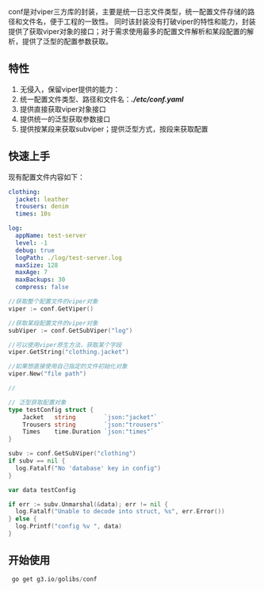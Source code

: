 conf是对viper三方库的封装，主要是统一日志文件类型，统一配置文件存储的路径和文件名，便于工程的一致性。
同时该封装没有打破viper的特性和能力，封装提供了获取viper对象的接口；对于需求使用最多的配置文件解析和某段配置的解析，提供了泛型的配置参数获取。


## 特性

1. 无侵入，保留viper提供的能力：
2. 统一配置文件类型、路径和文件名：***./etc/conf.yaml***
3. 提供直接获取viper对象接口
4. 提供统一的泛型获取参数接口
5. 提供按某段来获取subviper；提供泛型方式，按段来获取配置

## 快速上手

现有配置文件内容如下：
```yaml
clothing:
  jacket: leather
  trousers: denim
  times: 10s

log:
  appName: test-server
  level: -1
  debug: true
  logPath: ./log/test-server.log
  maxSize: 128
  maxAge: 7
  maxBackups: 30
  compress: false
```

```go
//获取整个配置文件的viper对象
viper := conf.GetViper()

//获取某段配置文件的viper对象
subViper := conf.GetSubViper("log")

//可以使用viper原生方法，获取某个字段
viper.GetString("clothing.jacket")

//如果想直接使用自己指定的文件初始化对象
viper.New("file path")

//


```


```go
// 泛型获取配置对象
type testConfig struct {
	Jacket   string        `json:"jacket"`
	Trousers string        `json:"trousers"`
	Times    time.Duration `json:"times"`
}

subv := conf.GetSubViper("clothing")
if subv == nil {
  log.Fatalf("No 'database' key in config")
}

var data testConfig

if err := subv.Unmarshal(&data); err != nil {
  log.Fatalf("Unable to decode into struct, %s", err.Error())
} else {
  log.Printf("config %v ", data)
}


```



## 开始使用

```SQL
 go get g3.io/golibs/conf
```


